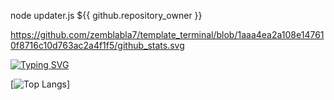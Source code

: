 
node updater.js ${{ github.repository_owner }} <themeName>

https://github.com/zemblabla7/template_terminal/blob/1aaa4ea2a108e147610f8716c10d763ac2a4f1f5/github_stats.svg

[![Typing SVG](https://readme-typing-svg.demolab.com?font=Fira+Code&size=28&pause=500&color=D40000&width=435&lines=Carolina+Somarriba;%C3%89tudiante+%C3%A0+l'%C3%89cole+42)](https://git.io/typing-svg)

[![Top Langs](https://github-readme-stats-git-masterrstaa-rickstaa.vercel.app/api/top-langs/?username=zemblabla7&theme=dracula)]
